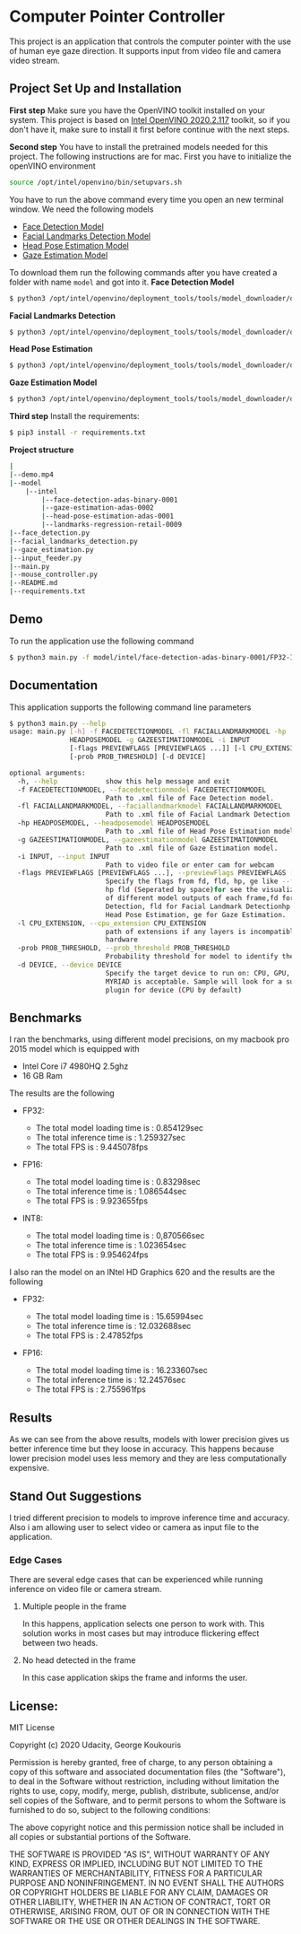 # Computer Pointer Controller
This project is an application that controls the computer pointer with the use of human eye gaze direction. It supports input from video file and camera video stream. 

## Project Set Up and Installation
**First step**
Make sure you have the OpenVINO toolkit installed on your system. This project is based on [Intel OpenVINO 2020.2.117](https://docs.openvinotoolkit.org/2020.2/index.html) toolkit, so if you don't have it, make sure to install it first before continue with the next steps.

**Second step**
You have to install the pretrained models needed for this project. The following instructions are for mac.
First you have to initialize the openVINO environment
```bash
source /opt/intel/openvino/bin/setupvars.sh
```
You have to run the above command every time you open an new terminal window.
We need the following models
- [Face Detection Model](https://docs.openvinotoolkit.org/latest/_models_intel_face_detection_adas_binary_0001_description_face_detection_adas_binary_0001.html)
- [Facial Landmarks Detection Model](https://docs.openvinotoolkit.org/latest/_models_intel_landmarks_regression_retail_0009_description_landmarks_regression_retail_0009.html)
- [Head Pose Estimation Model](https://docs.openvinotoolkit.org/latest/_models_intel_head_pose_estimation_adas_0001_description_head_pose_estimation_adas_0001.html)
- [Gaze Estimation Model](https://docs.openvinotoolkit.org/latest/_models_intel_gaze_estimation_adas_0002_description_gaze_estimation_adas_0002.html)

To download them run the following commands after you have created a folder with name `model` and got into it.
**Face Detection Model**
```bash
$ python3 /opt/intel/openvino/deployment_tools/tools/model_downloader/downloader.py --name "face-detection-adas-binary-0001"
```
**Facial Landmarks Detection**
```bash
$ python3 /opt/intel/openvino/deployment_tools/tools/model_downloader/downloader.py --name "landmarks-regression-retail-0009"
```
**Head Pose Estimation**
```bash
$ python3 /opt/intel/openvino/deployment_tools/tools/model_downloader/downloader.py --name "head-pose-estimation-adas-0001"
```
**Gaze Estimation Model**
```bash
$ python3 /opt/intel/openvino/deployment_tools/tools/model_downloader/downloader.py --name "gaze-estimation-adas-0002"
```

**Third step**
Install the requirements:
```bash
$ pip3 install -r requirements.txt
```

**Project structure**
```bash
|
|--demo.mp4
|--model
    |--intel
        |--face-detection-adas-binary-0001
        |--gaze-estimation-adas-0002
        |--head-pose-estimation-adas-0001
        |--landmarks-regression-retail-0009
|--face_detection.py
|--facial_landmarks_detection.py
|--gaze_estimation.py
|--input_feeder.py
|--main.py
|--mouse_controller.py
|--README.md
|--requirements.txt
```

## Demo
To run the application use the following command
```bash
$ python3 main.py -f model/intel/face-detection-adas-binary-0001/FP32-INT1/face-detection-adas-binary-0001.xml -fl model/intel/landmarks-regression-retail-0009/FP32/landmarks-regression-retail-0009.xml -hp model/intel/head-pose-estimation-adas-0001/FP32/head-pose-estimation-adas-0001.xml -g model/intel/gaze-estimation-adas-0002/FP32/gaze-estimation-adas-0002.xml -i demo.mp4
```

## Documentation
This application supports the following command line parameters
```bash
$ python3 main.py --help
usage: main.py [-h] -f FACEDETECTIONMODEL -fl FACIALLANDMARKMODEL -hp
               HEADPOSEMODEL -g GAZEESTIMATIONMODEL -i INPUT
               [-flags PREVIEWFLAGS [PREVIEWFLAGS ...]] [-l CPU_EXTENSION]
               [-prob PROB_THRESHOLD] [-d DEVICE]

optional arguments:
  -h, --help            show this help message and exit
  -f FACEDETECTIONMODEL, --facedetectionmodel FACEDETECTIONMODEL
                        Path to .xml file of Face Detection model.
  -fl FACIALLANDMARKMODEL, --faciallandmarkmodel FACIALLANDMARKMODEL
                        Path to .xml file of Facial Landmark Detection model.
  -hp HEADPOSEMODEL, --headposemodel HEADPOSEMODEL
                        Path to .xml file of Head Pose Estimation model.
  -g GAZEESTIMATIONMODEL, --gazeestimationmodel GAZEESTIMATIONMODEL
                        Path to .xml file of Gaze Estimation model.
  -i INPUT, --input INPUT
                        Path to video file or enter cam for webcam
  -flags PREVIEWFLAGS [PREVIEWFLAGS ...], --previewFlags PREVIEWFLAGS [PREVIEWFLAGS ...]
                        Specify the flags from fd, fld, hp, ge like --flags fd
                        hp fld (Seperated by space)for see the visualization
                        of different model outputs of each frame,fd for Face
                        Detection, fld for Facial Landmark Detectionhp for
                        Head Pose Estimation, ge for Gaze Estimation.
  -l CPU_EXTENSION, --cpu_extension CPU_EXTENSION
                        path of extensions if any layers is incompatible with
                        hardware
  -prob PROB_THRESHOLD, --prob_threshold PROB_THRESHOLD
                        Probability threshold for model to identify the face .
  -d DEVICE, --device DEVICE
                        Specify the target device to run on: CPU, GPU, FPGA or
                        MYRIAD is acceptable. Sample will look for a suitable
                        plugin for device (CPU by default)
```

## Benchmarks
I ran the benchmarks, using different model precisions, on my macbook pro 2015 model which is equipped with
- Intel Core i7 4980HQ 2.5ghz
- 16 GB Ram

The results are the following
- FP32:
  - The total model loading time is : 0.854129sec
  - The total inference time is : 1.259327sec
  - The total FPS is : 9.445078fps
  
- FP16:
  - The total model loading time is : 0.83298sec
  - The total inference time is : 1.086544sec
  - The total FPS is : 9.923655fps
  
- INT8:
  - The total model loading time is : 0,870566sec
  - The total inference time is : 1.023654sec
  - The total FPS is : 9.954624fps

I also ran the model on an INtel HD Graphics 620 and the results are the following
- FP32:
  - The total model loading time is : 15.65994sec
  - The total inference time is : 12.032688sec
  - The total FPS is : 2.47852fps
  
- FP16:
  - The total model loading time is : 16.233607sec
  - The total inference time is : 12.24576sec
  - The total FPS is : 2.755961fps

## Results
As we can see from the above results, models with lower precision gives us better inference time but they loose in accuracy. This happens because lower precision model uses less memory and they are less computationally expensive.

## Stand Out Suggestions
I tried different precision to models to improve inference time and accuracy. Also i am allowing user to select video or camera as input file to the application.

### Edge Cases
There are several edge cases that can be experienced while running inference on video file or camera stream.

1. Multiple people in the frame

   In this happens, application selects one person to work with. This solution works in most cases but may introduce flickering effect between two heads.

2. No head detected in the frame

   In this case application skips the frame and informs the user.


## License:
MIT License

Copyright (c) 2020 Udacity, George Koukouris

Permission is hereby granted, free of charge, to any person obtaining a copy of this software and associated documentation files (the "Software"), to deal in the Software without restriction, including without limitation the rights to use, copy, modify, merge, publish, distribute, sublicense, and/or sell copies of the Software, and to permit persons to whom the Software is furnished to do so, subject to the following conditions:

The above copyright notice and this permission notice shall be included in all copies or substantial portions of the Software.

THE SOFTWARE IS PROVIDED "AS IS", WITHOUT WARRANTY OF ANY KIND, EXPRESS OR IMPLIED, INCLUDING BUT NOT LIMITED TO THE WARRANTIES OF MERCHANTABILITY, FITNESS FOR A PARTICULAR PURPOSE AND NONINFRINGEMENT. IN NO EVENT SHALL THE AUTHORS OR COPYRIGHT HOLDERS BE LIABLE FOR ANY CLAIM, DAMAGES OR OTHER LIABILITY, WHETHER IN AN ACTION OF CONTRACT, TORT OR OTHERWISE, ARISING FROM, OUT OF OR IN CONNECTION WITH THE SOFTWARE OR THE USE OR OTHER DEALINGS IN THE SOFTWARE.

